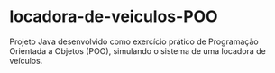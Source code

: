 # locadora-de-veiculos-POO
Projeto Java desenvolvido como exercício prático de Programação Orientada a Objetos (POO), simulando o sistema de uma locadora de veículos.
